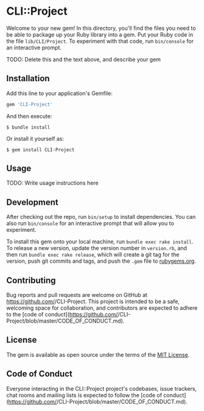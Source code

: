 # CLI::Project

Welcome to your new gem! In this directory, you'll find the files you need to be able to package up your Ruby library into a gem. Put your Ruby code in the file `lib/CLI/Project`. To experiment with that code, run `bin/console` for an interactive prompt.

TODO: Delete this and the text above, and describe your gem

## Installation

Add this line to your application's Gemfile:

```ruby
gem 'CLI-Project'
```

And then execute:

    $ bundle install

Or install it yourself as:

    $ gem install CLI-Project

## Usage

TODO: Write usage instructions here

## Development

After checking out the repo, run `bin/setup` to install dependencies. You can also run `bin/console` for an interactive prompt that will allow you to experiment.

To install this gem onto your local machine, run `bundle exec rake install`. To release a new version, update the version number in `version.rb`, and then run `bundle exec rake release`, which will create a git tag for the version, push git commits and tags, and push the `.gem` file to [rubygems.org](https://rubygems.org).

## Contributing

Bug reports and pull requests are welcome on GitHub at https://github.com/<github username>/CLI-Project. This project is intended to be a safe, welcoming space for collaboration, and contributors are expected to adhere to the [code of conduct](https://github.com/<github username>/CLI-Project/blob/master/CODE_OF_CONDUCT.md).


## License

The gem is available as open source under the terms of the [MIT License](https://opensource.org/licenses/MIT).

## Code of Conduct

Everyone interacting in the CLI::Project project's codebases, issue trackers, chat rooms and mailing lists is expected to follow the [code of conduct](https://github.com/<github username>/CLI-Project/blob/master/CODE_OF_CONDUCT.md).
